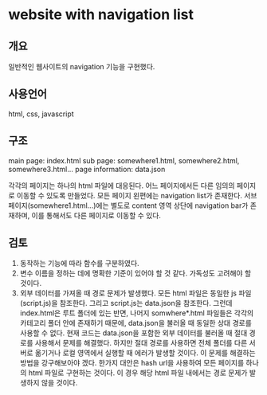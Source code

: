 # website with navigation list

## 개요
일반적인 웹사이트의 navigation 기능을 구현했다.

## 사용언어
html, css, javascript

## 구조

main page: index.html
sub page: somewhere1.html, somewhere2.html, somewhere3.html...
page information: data.json

각각의 페이지는 하나의 html 파일에 대응된다. 어느 페이지에서든 다른 임의의 페이지로 이동할 수 있도록 만들었다. 모든 페이지 왼편에는 navigation list가 존재한다. 
서브 페이지(somewhere1.html...)에는 별도로 content 영역 상단에 navigation bar가 존재하며, 이를 통해서도 다른 페이지로 이동할 수 있다.

## 검토
1. 동작하는 기능에 따라 함수를 구분하였다.
2. 변수 이름을 정하는 데에 명확한 기준이 있어야 할 것 같다. 가독성도 고려해야 할 것이다.
3. 외부 데이터를 가져올 때 경로 문제가 발생했다. 모든 html 파일은 동일한 js 파일(script.js)을 참조한다. 그리고 script.js는 data.json을 참조한다. 그런데 index.html은 루트 폴더에 있는 반면, 나머지 somwhere*.html 파일들은 각각의 카테고리 폴더 안에 존재하기 때문에, data.json을 불러올 때 동일한 상대 경로를 사용할 수 없다. 현재 코드는 data.json을 포함한 외부 데이터를 불러올 때 절대 경로를 사용해서 문제를 해결했다. 하지만 절대 경로를 사용하면 전체 폴더를 다른 서버로 옮기거나 로컬 영역에서 실행할 때 에러가 발생할 것이다. 이 문제를 해결하는 방법을 강구해보아야 겠다. 한가지 대안은 hash url을 사용하여 모든 페이지를 하나의 html 파일로 구현하는 것이다. 이 경우 해당 html 파일 내에서는 경로 문제가 발생하지 않을 것이다. 
